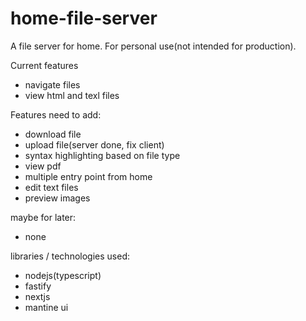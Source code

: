 # home-file-server

A file server for home. For personal use(not intended for production).

Current features

- navigate files
- view html and texl files

Features need to add:

- download file
- upload file(server done, fix client)
- syntax highlighting based on file type
- view pdf
- multiple entry point from home
- edit text files
- preview images

maybe for later:
- none

libraries / technologies used:
- nodejs(typescript)
- fastify
- nextjs
- mantine ui
